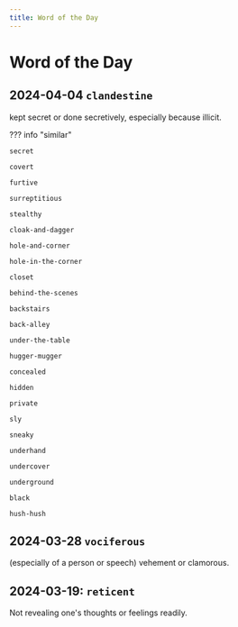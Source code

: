 ```yaml
---
title: Word of the Day
---
```


# Word of the Day

## 2024-04-04 `clandestine`

kept secret or done secretively, especially because illicit.

??? info "similar"

    secret
    
    covert
    
    furtive
    
    surreptitious
    
    stealthy
    
    cloak-and-dagger
    
    hole-and-corner
    
    hole-in-the-corner
    
    closet
    
    behind-the-scenes
    
    backstairs
    
    back-alley
    
    under-the-table
    
    hugger-mugger
    
    concealed
    
    hidden
    
    private
    
    sly
    
    sneaky
    
    underhand
    
    undercover
    
    underground
    
    black
    
    hush-hush
    

## 2024-03-28 `vociferous`

(especially of a person or speech) vehement or clamorous.

## 2024-03-19: `reticent`

Not revealing one's thoughts or feelings readily.


